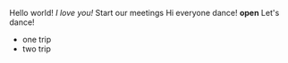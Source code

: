 Hello world!
*I love you!*
Start our meetings
Hi everyone
dance!
**open**
Let's dance!
* one trip
* two trip

